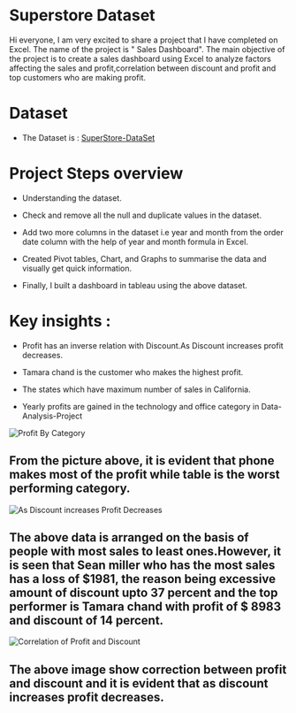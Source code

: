 # Superstore Dataset

Hi everyone,
I am very excited to share a project that I have completed on Excel. The name of the project is " Sales Dashboard". The main objective of the project is to create a sales dashboard using Excel to analyze factors affecting the sales and profit,correlation between discount and profit and top customers who are making profit.

# Dataset

- The Dataset is : [SuperStore-DataSet](https://github.com/Raj4478/Data-Analysis-Project/files/12224915/_198060205f23f90d686a40d6a99a8fc7_Full-Sales-Superstore-Dataset.xlsx)

# Project Steps overview

- Understanding the dataset.

- Check and remove all the null and duplicate values in the dataset.

- Add two more columns in the dataset i.e year and month from the order date column with the help of year and month formula in Excel.

- Created Pivot tables, Chart, and Graphs to summarise the data and visually get quick information.

- Finally, I built a dashboard in tableau using the above dataset.


# Key insights :  

- Profit has an inverse relation with Discount.As Discount increases profit decreases.

- Tamara chand is the customer who makes the highest profit.

- The states which have maximum number  of sales in California.

- Yearly profits are gained in the technology and office category in Data-Analysis-Project

 ![Profit By Category](https://github.com/Raj4478/Data-Analysis-Project/assets/132039556/beb61cfa-05db-43a5-9b7b-26b951ec2f83)


## From the picture above, it is evident that phone makes most of the profit while table is the worst performing category.


![As Discount increases Profit Decreases](https://github.com/Raj4478/Data-Analysis-Project/assets/132039556/5736d4d8-05ae-4e06-a8bf-97e655db6433)

## The above data is arranged on the basis of people with most sales to least ones.However, it is seen that Sean miller who has the most sales has a loss of $1981, the reason being excessive amount of discount upto 37 percent and the top performer is Tamara chand with profit of $ 8983 and discount of 14 percent.


![Correlation of Profit and Discount](https://github.com/Raj4478/Data-Analysis-Project/assets/132039556/2bd74d6a-df0a-4b34-928e-00e17672253c)

## The above image show correction between profit and discount and it is evident that as discount increases profit decreases.





